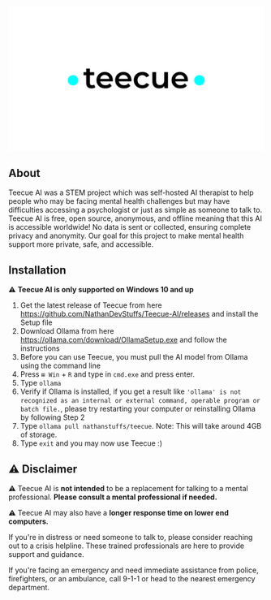 ![Teecue AI Logo](https://raw.githubusercontent.com/NathanDevStuffs/Teecue-AI/main/logo.png)
## About
Teecue AI was a STEM project which was self-hosted AI therapist to help people who may be facing mental health challenges but may have difficulties accessing a psychologist or just as simple as someone to talk to. Teecue AI is free, open source, anonymous, and offline meaning that this AI is accessible worldwide! No data is sent or collected, ensuring complete privacy and anonymity. Our goal for this project to make mental health support more private, safe, and accessible.

## Installation
⚠️ **Teecue AI is only supported on Windows 10 and up**

1. Get the latest release of Teecue from here https://github.com/NathanDevStuffs/Teecue-AI/releases and install the Setup file
2. Download Ollama from here https://ollama.com/download/OllamaSetup.exe and follow the instructions
3. Before you can use Teecue, you must pull the AI model from Ollama using the command line
4. Press ``⊞ Win`` + ``R`` and type in ``cmd.exe`` and press enter.
5. Type ``ollama``
6. Verify if Ollama is installed, if you get a result like ``'ollama' is not recognized as an internal or external command,
operable program or batch file.``, please try restarting your computer or reinstalling Ollama by following Step 2
7. Type ``ollama pull nathanstuffs/teecue``. Note: This will take around 4GB of storage.
8. Type ``exit`` and you may now use Teecue :)

## ⚠️ Disclaimer

⚠️ Teecue AI is **not intended** to be a replacement for talking to a mental professional. **Please consult a mental professional if needed.**

⚠️ Teecue AI may also have a **longer response time on lower end computers.**

If you're in distress or need someone to talk to, please consider reaching out to a crisis helpline. These trained professionals are here to provide support and guidance.

If you're facing an emergency and need immediate assistance from police, firefighters, or an ambulance, call 9-1-1 or head to the nearest emergency department.

